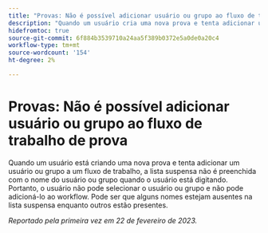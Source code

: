 ```yaml
---
title: "Provas: Não é possível adicionar usuário ou grupo ao fluxo de trabalho de prova"
description: "Quando um usuário cria uma nova prova e tenta adicionar um usuário ou grupo a um fluxo de trabalho, a lista suspensa não é preenchida com o nome do usuário ou grupo quando o usuário digita. Portanto, o usuário não pode selecionar o usuário ou grupo e não pode adicioná-lo ao workflow. Pode ser que alguns nomes estejam ausentes na lista suspensa enquanto outros estão presentes."
hidefromtoc: true
source-git-commit: 6f884b3539710a24aa5f389b0372e5a0de0a20c4
workflow-type: tm+mt
source-wordcount: '154'
ht-degree: 2%

---
```



# Provas: Não é possível adicionar usuário ou grupo ao fluxo de trabalho de prova

Quando um usuário está criando uma nova prova e tenta adicionar um usuário ou grupo a um fluxo de trabalho, a lista suspensa não é preenchida com o nome do usuário ou grupo quando o usuário está digitando. Portanto, o usuário não pode selecionar o usuário ou grupo e não pode adicioná-lo ao workflow. Pode ser que alguns nomes estejam ausentes na lista suspensa enquanto outros estão presentes.

_Reportado pela primeira vez em 22 de fevereiro de 2023._

